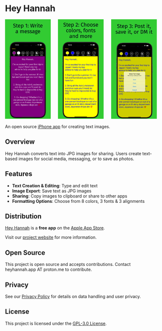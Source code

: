 # Hey Hannah

<img src="assets/screenshot-1.jpg" alt="Hey Hannah Screenshot 1" width="30%" style="margin-right: 4%;"> <img src="assets/screenshot-2.jpg" alt="Hey Hannah Screenshot 2" width="30%" style="margin-right: 4%;"> <img src="assets/screenshot-3.jpg" alt="Hey Hannah Screenshot 3" width="30%">

An open source [iPhone app](https://apps.apple.com/us/app/hey-hannah/id6751516377) for creating text images.

## Overview

Hey Hannah converts text into JPG images for sharing. Users create text-based images for social media, messaging, or to save as photos.

## Features

- **Text Creation & Editing**: Type and edit text
- **Image Export**: Save text as JPG images
- **Sharing**: Copy images to clipboard or share to other apps
- **Formatting Options**: Choose from 8 colors, 3 fonts & 3 alignments

## Distribution

[Hey Hannah](https://apps.apple.com/us/app/hey-hannah/id6751516377) is a **free app** on the [Apple App Store](https://apps.apple.com/us/app/hey-hannah/id6751516377).

Visit our [project website](https://decentralizeddan.github.io/hey-hannah) for more information.

## Open Source

This project is open source and accepts contributions. Contact heyhannah.app AT proton.me to contribute.

## Privacy

See our [Privacy Policy](privacy.md) for details on data handling and user privacy.

## License

This project is licensed under the [GPL-3.0 License](https://www.gnu.org/licenses/gpl-3.0.en.html#license-text).
